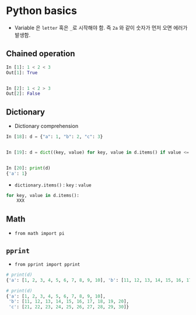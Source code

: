 # Python basics

- Variable 은 `letter` 혹은 `_`로 시작해야 함. 즉 `2a` 와 같이 숫자가 먼저 오면 에러가 발생함.

## Chained operation

```python
In [1]: 1 < 2 < 3
Out[1]: True


In [2]: 1 < 2 > 3
Out[2]: False
```

## Dictionary

- Dictionary comprehension

```python
In [18]: d = {"a": 1, "b": 2, "c": 3}


In [19]: d = dict((key, value) for key, value in d.items() if value <= 1)


In [20]: print(d)
{'a': 1}
```

- `dictionary.items()` : `key` : `value`

```python
for key, value in d.items():
	XXX
```


## Math

- `from math import pi`


## `pprint`

- `from pprint import pprint`


```python
# print(d)
{'a': [1, 2, 3, 4, 5, 6, 7, 8, 9, 10], 'b': [11, 12, 13, 14, 15, 16, 17, 18, 19, 20], 'c': [21, 22, 23, 24, 25, 26, 27, 28, 29, 30]}

# print(d)
{'a': [1, 2, 3, 4, 5, 6, 7, 8, 9, 10],
 'b': [11, 12, 13, 14, 15, 16, 17, 18, 19, 20],
 'c': [21, 22, 23, 24, 25, 26, 27, 28, 29, 30]}
 ```

